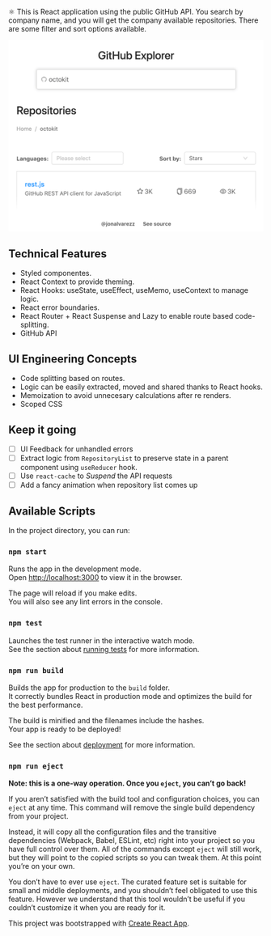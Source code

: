 ⚛️ This is React application using the public GitHub API. You search by company name, and you will get the company available repositories. There are some filter and sort options available.

![alt React Suspense GitHub](./screenshot.png)

## Technical Features
* Styled componentes.
* React Context to provide theming.
* React Hooks: useState, useEffect, useMemo, useContext to manage logic.
* React error boundaries.
* React Router + React Suspense and Lazy to enable route based code-splitting.
* GitHub API

## UI Engineering Concepts
* Code splitting based on routes.
* Logic can be easily extracted, moved and shared thanks to React hooks.
* Memoization to avoid unnecesary calculations after re renders.
* Scoped CSS

## Keep it going
* [ ] UI Feedback for unhandled errors
* [ ] Extract logic from `RepositoryList` to preserve state in a parent component using `useReducer` hook.
* [ ] Use `react-cache` to _Suspend_ the API requests
* [ ] Add a fancy animation when repository list comes up

## Available Scripts

In the project directory, you can run:

### `npm start`

Runs the app in the development mode.<br>
Open [http://localhost:3000](http://localhost:3000) to view it in the browser.

The page will reload if you make edits.<br>
You will also see any lint errors in the console.

### `npm test`

Launches the test runner in the interactive watch mode.<br>
See the section about [running tests](https://facebook.github.io/create-react-app/docs/running-tests) for more information.

### `npm run build`

Builds the app for production to the `build` folder.<br>
It correctly bundles React in production mode and optimizes the build for the best performance.

The build is minified and the filenames include the hashes.<br>
Your app is ready to be deployed!

See the section about [deployment](https://facebook.github.io/create-react-app/docs/deployment) for more information.

### `npm run eject`

**Note: this is a one-way operation. Once you `eject`, you can’t go back!**

If you aren’t satisfied with the build tool and configuration choices, you can `eject` at any time. This command will remove the single build dependency from your project.

Instead, it will copy all the configuration files and the transitive dependencies (Webpack, Babel, ESLint, etc) right into your project so you have full control over them. All of the commands except `eject` will still work, but they will point to the copied scripts so you can tweak them. At this point you’re on your own.

You don’t have to ever use `eject`. The curated feature set is suitable for small and middle deployments, and you shouldn’t feel obligated to use this feature. However we understand that this tool wouldn’t be useful if you couldn’t customize it when you are ready for it.

This project was bootstrapped with [Create React App](https://github.com/facebook/create-react-app).
